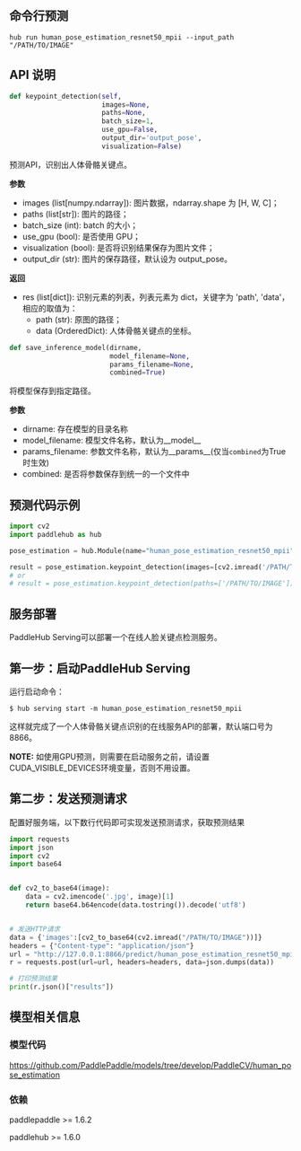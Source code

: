 ## 命令行预测

```
hub run human_pose_estimation_resnet50_mpii --input_path "/PATH/TO/IMAGE"
```

## API 说明

```python
def keypoint_detection(self,
                       images=None,
                       paths=None,
                       batch_size=1,
                       use_gpu=False,
                       output_dir='output_pose',
                       visualization=False)
```

预测API，识别出人体骨骼关键点。

**参数**

* images (list\[numpy.ndarray\]): 图片数据，ndarray.shape 为 \[H, W, C\]；
* paths (list\[str\]): 图片的路径；
* batch\_size (int): batch 的大小；
* use\_gpu (bool): 是否使用 GPU；
* visualization (bool): 是否将识别结果保存为图片文件；
* output\_dir (str): 图片的保存路径，默认设为 output\_pose。

**返回**

* res (list[dict]): 识别元素的列表，列表元素为 dict，关键字为 'path', 'data'，相应的取值为：
    * path (str): 原图的路径；
    * data (OrderedDict): 人体骨骼关键点的坐标。

```python
def save_inference_model(dirname,
                         model_filename=None,
                         params_filename=None,
                         combined=True)
```

将模型保存到指定路径。

**参数**

* dirname: 存在模型的目录名称
* model\_filename: 模型文件名称，默认为\_\_model\_\_
* params\_filename: 参数文件名称，默认为\_\_params\_\_(仅当`combined`为True时生效)
* combined: 是否将参数保存到统一的一个文件中

## 预测代码示例

```python
import cv2
import paddlehub as hub

pose_estimation = hub.Module(name="human_pose_estimation_resnet50_mpii")

result = pose_estimation.keypoint_detection(images=[cv2.imread('/PATH/TO/IMAGE')])
# or
# result = pose_estimation.keypoint_detection(paths=['/PATH/TO/IMAGE'])
```

## 服务部署

PaddleHub Serving可以部署一个在线人脸关键点检测服务。

## 第一步：启动PaddleHub Serving

运行启动命令：
```shell
$ hub serving start -m human_pose_estimation_resnet50_mpii
```

这样就完成了一个人体骨骼关键点识别的在线服务API的部署，默认端口号为8866。

**NOTE:** 如使用GPU预测，则需要在启动服务之前，请设置CUDA\_VISIBLE\_DEVICES环境变量，否则不用设置。

## 第二步：发送预测请求

配置好服务端，以下数行代码即可实现发送预测请求，获取预测结果

```python
import requests
import json
import cv2
import base64


def cv2_to_base64(image):
    data = cv2.imencode('.jpg', image)[1]
    return base64.b64encode(data.tostring()).decode('utf8')


# 发送HTTP请求
data = {'images':[cv2_to_base64(cv2.imread("/PATH/TO/IMAGE"))]}
headers = {"Content-type": "application/json"}
url = "http://127.0.0.1:8866/predict/human_pose_estimation_resnet50_mpii"
r = requests.post(url=url, headers=headers, data=json.dumps(data))

# 打印预测结果
print(r.json()["results"])
```


## 模型相关信息

### 模型代码

https://github.com/PaddlePaddle/models/tree/develop/PaddleCV/human_pose_estimation

### 依赖

paddlepaddle >= 1.6.2

paddlehub >= 1.6.0
